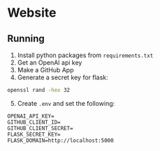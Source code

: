 # Website

## Running
 1. Install python packages from `requirements.txt`
 2. Get an OpenAI api key
 3. Make a GitHub App
 4. Generate a secret key for flask:
```bash
openssl rand -hex 32
```
 5. Create `.env` and set the following:
```env
OPENAI_API_KEY=
GITHUB_CLIENT_ID=
GITHUB_CLIENT_SECRET=
FLASK_SECRET_KEY=
FLASK_DOMAIN=http://localhost:5000
```

